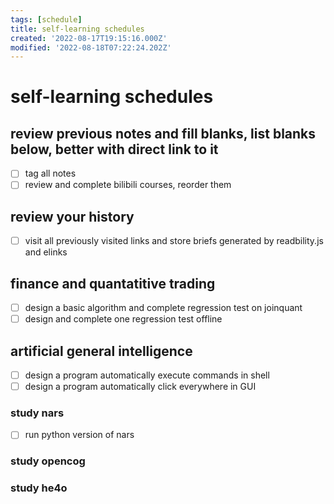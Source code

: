 ```yaml
---
tags: [schedule]
title: self-learning schedules
created: '2022-08-17T19:15:16.000Z'
modified: '2022-08-18T07:22:24.202Z'
---
```


# self-learning schedules

## review previous notes and fill blanks, list blanks below, better with direct link to it
- [ ] tag all notes
- [ ] review and complete bilibili courses, reorder them 

## review your history
- [ ] visit all previously visited links and store briefs generated by readbility.js and elinks

## finance and quantatitive trading
- [ ] design a basic algorithm and complete regression test on joinquant
- [ ] design and complete one regression test offline

## artificial general intelligence
- [ ] design a program automatically execute commands in shell
- [ ] design a program automatically click everywhere in GUI
### study nars
- [ ] run python version of nars
### study opencog
### study he4o
